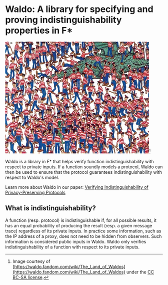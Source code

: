 # Waldo: A library for specifying and proving indistinguishability properties in F*

![Waldo Logo](images/LandofWaldos.jpeg)[^1]

Waldo is a library in F* that helps verify function indistinguishability with
respect to private inputs. If a function soundly models a protocol, Waldo can then be
used to ensure that the protocol guarantees indistinguishability with respect to
Waldo's model.

Learn more about Waldo in our paper: [Verifying Indistinguishability of Privacy-Preserving Protocols](https://kirby.linvill.net/pdfs/indistinguishability_paper.pdf)

## What is indistinguishability?
A function (resp. protocol) is indistinguishable if, for all possible results,
it has an equal probability of producing the result (resp. a given message
trace) regardless of its private inputs. In practice some information, such as
the IP address of a proxy, does not need to be hidden from observers. Such
information is considered public inputs in Waldo. Waldo only verifies
indistinguishability of a function with respect to its private inputs.

[^1]: Image courtesy of
[https://waldo.fandom.com/wiki/The_Land_of_Waldos](https://waldo.fandom.com/wiki/The_Land_of_Waldos)
under the [CC BC-SA license](https://creativecommons.org/licenses/by-sa/3.0/).
